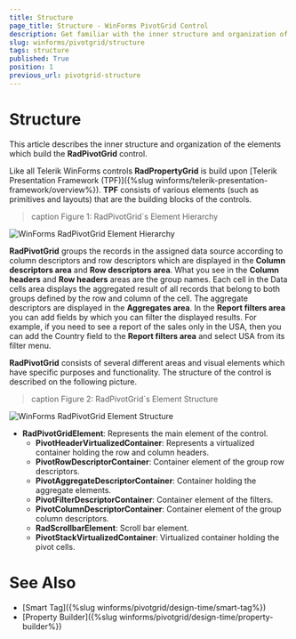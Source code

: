 ```yaml
---
title: Structure
page_title: Structure - WinForms PivotGrid Control
description: Get familiar with the inner structure and organization of the elements which build the WinForms PivotGrid control.
slug: winforms/pivotgrid/structure
tags: structure
published: True
position: 1
previous_url: pivotgrid-structure
---
```


# Structure

This article describes the inner structure and organization of the elements which build the **RadPivotGrid** control.

Like all Telerik WinForms controls **RadPropertyGrid** is build upon [Telerik Presentation Framework (TPF)]({%slug winforms/telerik-presentation-framework/overview%}). **TPF** consists of various elements (such as primitives and layouts) that are the building blocks of the controls.

>caption Figure 1: RadPivotGrid`s Element Hierarchy

![WinForms RadPivotGrid Element Hierarchy](images/pivotgrid-structure001.png)

**RadPivotGrid** groups the records in the assigned data source according to column descriptors and row descriptors which are displayed in the __Column descriptors area__ and __Row descriptors area__. What you see in the __Column headers__ and __Row headers__ areas are the group names. Each cell in the Data cells area displays the aggregated result of all records that belong to both groups defined by the row and column of the cell. The aggregate descriptors are displayed in the __Aggregates area__. In the __Report filters area__ you can add fields by which you can filter the displayed results. For example, if you need to see a report of the sales only in the USA, then you can add the Country field to the __Report filters area__ and select USA from its filter menu.

**RadPivotGrid** consists of several different areas and visual elements which have specific purposes and functionality. The structure of the control is described on the following picture.
        
>caption Figure 2: RadPivotGrid`s Element Structure

![WinForms RadPivotGrid Element Structure](images/pivotgrid-structure002.png)

* **RadPivotGridElement**: Represents the main element of the control.
  * **PivotHeaderVirtualizedContainer**: Represents a virtualized container holding the row and column headers.
  * **PivotRowDescriptorContainer**: Container element of the group row descriptors.
  * **PivotAggregateDescriptorContainer**: Container holding the aggregate elements.
  * **PivotFilterDescriptorContainer**: Container element of the filters.
  * **PivotColumnDescriptorContainer**: Container element of the group column descriptors.
  * **RadScrollbarElement**: Scroll bar element.
  * **PivotStackVirtualizedContainer**: Virtualized container holding the pivot cells.
        
# See Also

* [Smart Tag]({%slug winforms/pivotgrid/design-time/smart-tag%})
* [Property Builder]({%slug winforms/pivotgrid/design-time/property-builder%})
